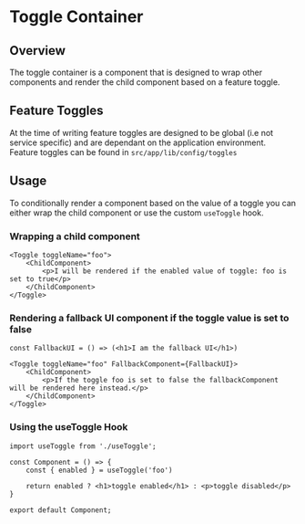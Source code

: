 # Toggle Container

## Overview

The toggle container is a component that is designed to wrap other components and render the child component based on a feature toggle.

## Feature Toggles

At the time of writing feature toggles are designed to be global (i.e not service specific) and are dependant on the application environment.
Feature toggles can be found in `src/app/lib/config/toggles`

## Usage

To conditionally render a component based on the value of a toggle you can either wrap the child component or use the custom `useToggle` hook.

### Wrapping a child component

```
<Toggle toggleName="foo">
    <ChildComponent>
        <p>I will be rendered if the enabled value of toggle: foo is set to true</p>
    </ChildComponent>
</Toggle>
```

### Rendering a fallback UI component if the toggle value is set to false

```
const FallbackUI = () => (<h1>I am the fallback UI</h1>)

<Toggle toggleName="foo" FallbackComponent={FallbackUI}>
    <ChildComponent>
        <p>If the toggle foo is set to false the fallbackComponent will be rendered here instead.</p>
    </ChildComponent>
</Toggle>
```

### Using the useToggle Hook

```
import useToggle from './useToggle';

const Component = () => {
    const { enabled } = useToggle('foo')

    return enabled ? <h1>toggle enabled</h1> : <p>toggle disabled</p>
}

export default Component;
```
